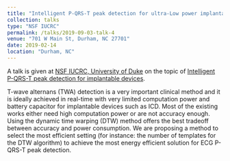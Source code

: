 ```yaml
---
title: "Intelligent P-QRS-T peak detection for ultra-Low power implantable devices"
collection: talks
type: "NSF IUCRC"
permalink: /talks/2019-09-03-talk-4
venue: "701 W Main St, Durham, NC 27701"
date: 2019-02-14
location: "Durham, NC"
---
```

A talk is given at [NSF IUCRC, University of Duke](http://asic.pratt.duke.edu) 
on the topic of [Intelligent P-QRS-T peak detection for implantable devices](http://asic.pratt.duke.edu/notre-dame).

T-wave alternans (TWA) detection is a very important clinical method and it is ideally
achieved in real-time with very limited computation power and battery capacitor for
implantable devices such as ICD. Most of the existing works either need high computation
power or are not accuracy enough. Using the dynamic time warping (DTW) method offers the
best tradeoff between accuracy and power consumption. We are proposing a method to select
the most efficient setting (for instance: the number of templates for the DTW algorithm) to
achieve the most energy efficient solution for ECG P-QRS-T peak detection.